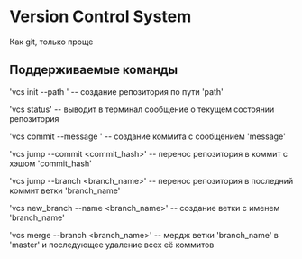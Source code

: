 # Version Control System

Как git, только проще

## Поддерживаемые команды

'vcs init --path <directory path>' -- создание репозитория по пути 'path'
  
'vcs status' -- выводит в терминал сообщение о текущем состоянии репозитория
  
'vcs commit --message <message>' -- создание коммита с сообщением 'message'

'vcs jump --commit <commit_hash>' -- перенос репозитория в коммит с хэшом 'commit_hash'
  
'vcs jump --branch <branch_name>' -- перенос репозитория в последний коммит ветки 'branch_name'

'vcs new_branch --name <branch_name>' -- создание ветки с именем 'branch_name'
  
'vcs merge --branch <branch_name>' -- мердж ветки 'branch_name' в 'master' и последующее удаление всех её коммитов
